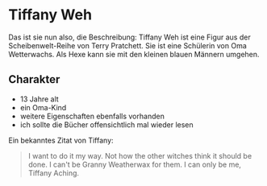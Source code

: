 
# Tiffany Weh
Das ist sie nun also, die Beschreibung:
Tiffany Weh ist eine Figur aus der Scheibenwelt-Reihe von Terry Pratchett.
Sie ist eine Schülerin von Oma Wetterwachs.
Als Hexe kann sie mit den kleinen blauen Männern umgehen.

## Charakter
* 13 Jahre alt
* ein Oma-Kind
* weitere Eigenschaften ebenfalls vorhanden
* ich sollte die Bücher offensichtlich mal wieder lesen

Ein bekanntes Zitat von Tiffany:
> I want to do it my way. Not how the other witches think it should be done. I can't be Granny Weatherwax for them. I can only be me, Tiffany Aching.
